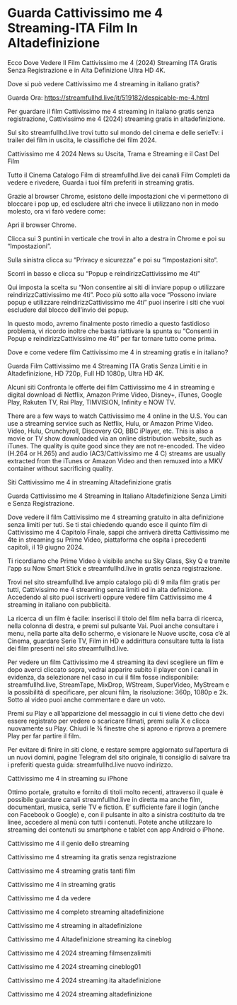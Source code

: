 # Guarda Cattivissimo me 4 Streaming-ITA Film In Altadefinizione

Ecco Dove Vedere Il Film Cattivissimo me 4 (2024) Streaming ITA Gratis Senza Registrazione e in Alta Definizione Ultra HD 4K.

Dove si può vedere Cattivissimo me 4 streaming in italiano gratis?

Guarda Ora: https://streamfullhd.live/it/519182/despicable-me-4.html

Per guardare il film Cattivissimo me 4 streaming in italiano gratis senza registrazione, Cattivissimo me 4 (2024) streaming gratis in altadefinizione.

Sul sito streamfullhd.live trovi tutto sul mondo del cinema e delle serieTv: i trailer dei film in uscita, le classifiche dei film 2024.

Cattivissimo me 4 2024 News su Uscita, Trama e Streaming e il Cast Del Film

Tutto il Cinema Catalogo Film di streamfullhd.live dei canali Film Completi da vedere e rivedere, Guarda i tuoi film preferiti in streaming gratis.

Grazie al browser Chrome, esistono delle impostazioni che vi permettono di bloccare i pop up, ed escludere altri che invece li utilizzano non in modo molesto, ora vi farò vedere come:

Apri il browser Chrome.

Clicca sui 3 puntini in verticale che trovi in alto a destra in Chrome e poi su “Impostazioni”.

Sulla sinistra clicca su “Privacy e sicurezza” e poi su “Impostazioni sito“.

Scorri in basso e clicca su “Popup e reindirizzCattivissimo me 4ti”

Qui imposta la scelta su “Non consentire ai siti di inviare popup o utilizzare reindirizzCattivissimo me 4ti”. Poco più sotto alla voce “Possono inviare popup e utilizzare reindirizzCattivissimo me 4ti” puoi inserire i siti che vuoi escludere dal blocco dell’invio dei popup.

In questo modo, avremo finalmente posto rimedio a questo fastidioso problema, vi ricordo inoltre che basta riattivare la spunta su “Consenti in Popup e reindirizzCattivissimo me 4ti” per far tornare tutto come prima.

Dove e come vedere film Cattivissimo me 4 in streaming gratis e in italiano?

Guarda Film Cattivissimo me 4 Streaming ITA Gratis Senza Limiti e in Altadefinizione, HD 720p, Full HD 1080p, Ultra HD 4K.

Alcuni siti Confronta le offerte dei film Cattivissimo me 4 in streaming e digital download di Netflix, Amazon Prime Video, Disney+, iTunes, Google Play, Rakuten TV, Rai Play, TIMVISION, Infinity e NOW TV.

There are a few ways to watch Cattivissimo me 4 online in the U.S. You can use a streaming service such as Netflix, Hulu, or Amazon Prime Video. Video, Hulu, Crunchyroll, Discovery GO, BBC iPlayer, etc. This is also a movie or TV show downloaded via an online distribution website, such as iTunes. The quality is quite good since they are not re-encoded. The video (H.264 or H.265) and audio (AC3/Cattivissimo me 4 C) streams are usually extracted from the iTunes or Amazon Video and then remuxed into a MKV container without sacrificing quality.

Siti Cattivissimo me 4 in streaming Altadefinizione gratis

Guarda Cattivissimo me 4 Streaming in Italiano Altadefinizione Senza Limiti e Senza Registrazione.

Dove vedere il film Cattivissimo me 4 streaming gratuito in alta definizione senza limiti per tuti. Se ti stai chiedendo quando esce il quinto film di Cattivissimo me 4 Capitolo Finale, sappi che arriverà diretta Cattivissimo me 4te in streaming su Prime Video, piattaforma che ospita i precedenti capitoli, il 19 giugno 2024. 

Ti ricordiamo che Prime Video è visibile anche su Sky Glass, Sky Q e tramite l'app su Now Smart Stick e streamfullhd.live in gratis senza registrazione. 

Trovi nel sito streamfullhd.live ampio catalogo più di 9 mila film gratis per tutti, Cattivissimo me 4 streaming senza limiti ed in alta definizione. Accedendo al sito puoi iscriverti oppure vedere film Cattivissimo me 4 streaming in italiano con pubblicità.

La ricerca di un film è facile: inserisci il titolo del film nella barra di ricerca, nella colonna di destra, e premi sul pulsante Vai. Puoi anche consultare i menu, nella parte alta dello schermo, e visionare le Nuove uscite, cosa c’è al Cinema, guardare Serie TV, Film in HD e addirittura consultare tutta la lista dei film presenti nel sito streamfullhd.live.

Per vedere un film Cattivissimo me 4 streaming ita devi scegliere un film e dopo averci cliccato sopra, vedrai apparire subito il player con i canali in evidenza, da selezionare nel caso in cui il film fosse indisponibile: streamfullhd.live, StreamTape, MixDrop, WStream, SuperVideo, MyStream e la possibilità di specificare, per alcuni film, la risoluzione: 360p, 1080p e 2k. Sotto al video puoi anche commentare e dare un voto.

Premi su Play e all’apparizione del messaggio in cui ti viene detto che devi essere registrato per vedere o scaricare filmati, premi sulla X e clicca nuovamente su Play. Chiudi le ¾ finestre che si aprono e riprova a premere Play per far partire il film.

Per evitare di finire in siti clone, e restare sempre aggiornato sull’apertura di un nuovi domini, pagine Telegram del sito originale, ti consiglio di salvare tra i preferiti questa guida: streamfullhd.live nuovo indirizzo.

Cattivissimo me 4 in streaming su iPhone

Ottimo portale, gratuito e fornito di titoli molto recenti, attraverso il quale è possibile guardare canali streamfullhd.live in diretta ma anche film, documentari, musica, serie TV e fiction. E’ sufficiente fare il login (anche con Facebook o Google) e, con il pulsante in alto a sinistra costituito da tre linee, accedere al menù con tutti i contenuti. Potete anche utilizzare lo streaming dei contenuti su smartphone e tablet con app Android o iPhone.

Cattivissimo me 4 il genio dello streaming

Cattivissimo me 4 streaming ita gratis senza registrazione

Cattivissimo me 4 streaming gratis tanti film

Cattivissimo me 4 in streaming gratis

Cattivissimo me 4 da vedere

Cattivissimo me 4 completo streaming altadefinizione

Cattivissimo me 4 streaming in altadefinizione

Cattivissimo me 4 Altadefinizione streaming ita cineblog

Cattivissimo me 4 2024 streaming filmsenzalimiti

Cattivissimo me 4 2024 streaming cineblog01

Cattivissimo me 4 2024 streaming ita altadefinizione

Cattivissimo me 4 2024 streaming altadefinizione
